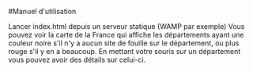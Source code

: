 #Manuel d'utilisation

Lancer index.html depuis un serveur statique (WAMP par exemple)
Vous pouvez voir la carte de la France qui affiche les départements ayant une couleur noire s'il n'y a aucun site de fouille sur le département, ou plus rouge s'il y en a beaucoup.
En mettant votre souris sur un département vous pouvez avoir des détails sur celui-ci.
